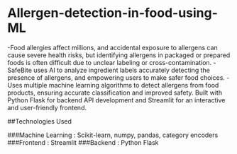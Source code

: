 # Allergen-detection-in-food-using-ML
-Food allergies affect millions, and accidental exposure to allergens can cause severe health risks, but identifying
allergens in packaged or prepared foods is often difficult due to unclear labeling or cross-contamination.
-SafeBite uses AI to analyze ingredient labels accurately detecting the presence of allergens, and empowering
users to make safer food choices.
-Uses multiple machine learning algorithms to detect allergens from food products, ensuring accurate classification
and improved safety. Built with Python Flask for backend API development and Streamlit for an interactive
and user-friendly frontend.

##Technologies Used

###Machine Learning : Scikit-learn, numpy, pandas, category encoders
###Frontend : Streamlit
###Backend : Python Flask
